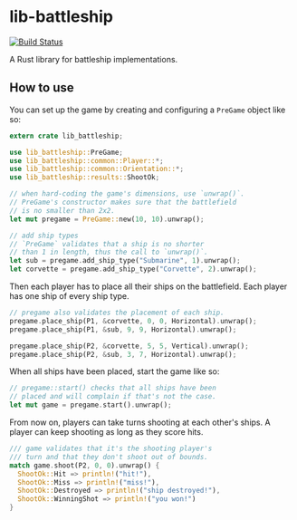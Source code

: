 # lib-battleship
[![Build Status](https://travis-ci.org/Leopard2A5/lib-battleship.svg?branch=master)](https://travis-ci.org/Leopard2A5/lib-battleship)

A Rust library for battleship implementations.

## How to use
You can set up the game by creating and configuring a `PreGame` object like so:
```rust
extern crate lib_battleship;

use lib_battleship::PreGame;
use lib_battleship::common::Player::*;
use lib_battleship::common::Orientation::*;
use lib_battleship::results::ShootOk;

// when hard-coding the game's dimensions, use `unwrap()`.
// PreGame's constructor makes sure that the battlefield
// is no smaller than 2x2.
let mut pregame = PreGame::new(10, 10).unwrap();

// add ship types
// `PreGame` validates that a ship is no shorter
// than 1 in length, thus the call to `unwrap()`.
let sub = pregame.add_ship_type("Submarine", 1).unwrap();
let corvette = pregame.add_ship_type("Corvette", 2).unwrap();
```

Then each player has to place all their ships on the battlefield. Each player has one ship of every ship type.

```rust
// pregame also validates the placement of each ship.
pregame.place_ship(P1, &corvette, 0, 0, Horizontal).unwrap();
pregame.place_ship(P1, &sub, 9, 9, Horizontal).unwrap();

pregame.place_ship(P2, &corvette, 5, 5, Vertical).unwrap();
pregame.place_ship(P2, &sub, 3, 7, Horizontal).unwrap();
```

When all ships have been placed, start the game like so:

```rust
// pregame::start() checks that all ships have been
// placed and will complain if that's not the case.
let mut game = pregame.start().unwrap();
```

From now on, players can take turns shooting at each other's ships. A player can keep shooting as long as they score hits.

```rust
/// game validates that it's the shooting player's
/// turn and that they don't shoot out of bounds.
match game.shoot(P2, 0, 0).unwrap() {
  ShootOk::Hit => println!("hit!"),
  ShootOk::Miss => println!("miss!"),
  ShootOk::Destroyed => println!("ship destroyed!"),
  ShootOk::WinningShot => println!("you won!")
}
```

